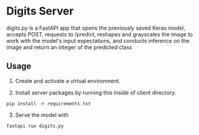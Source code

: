 # Digits Server

digits.py is a FastAPI app that opens the previously saved Keras model, accepts POST, requests to /predict, reshapes and grayscales the image to work with the model's input expectations, and conducts inference on the image and return an integer of the predicted class

## Usage

1. Create and activate a virtual environment.

2. Install server packages by running this inside of client directory.
```console
pip install -r requirements.txt 
```

3. Serve the model with 
```console
fastapi run digits.py
```